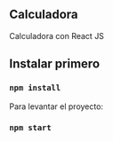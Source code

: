 ## Calculadora

Calculadora con React JS

## Instalar primero

### `npm install`

Para levantar el proyecto:

### `npm start`

